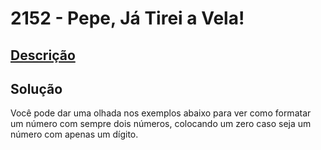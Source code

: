 # 2152 - Pepe, Já Tirei a Vela!

## [Descrição](https://www.beecrowd.com.br/judge/pt/problems/view/2152)

## Solução

Você pode dar uma olhada nos exemplos abaixo para ver como formatar um número com sempre dois números, colocando um zero caso seja um número com apenas um dígito.